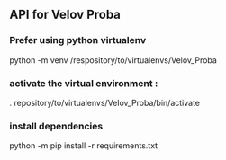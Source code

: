 ## API for Velov Proba

### Prefer using python virtualenv
python -m venv /respository/to/virtualenvs/Velov_Proba

### activate the virtual environment :
. repository/to/virtualenvs/Velov_Proba/bin/activate

### install dependencies
python -m pip install -r requirements.txt
